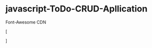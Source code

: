 # javascript-ToDo-CRUD-Apllication

Font-Awesome CDN

[
<link
   rel="stylesheet"
   href="https://cdnjs.cloudflare.com/ajax/libs/font-awesome/5.15.4/css/all.min.css"
/>
]
